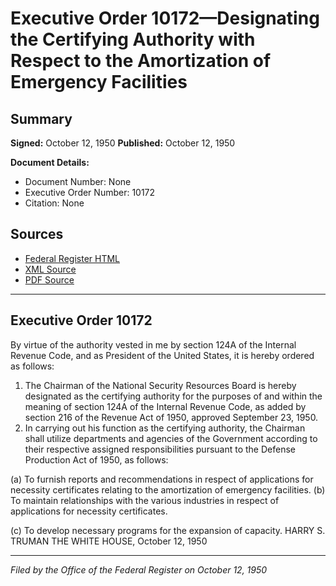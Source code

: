 # Executive Order 10172—Designating the Certifying Authority with Respect to the Amortization of Emergency Facilities

## Summary

**Signed:** October 12, 1950
**Published:** October 12, 1950

**Document Details:**
- Document Number: None
- Executive Order Number: 10172
- Citation: None

## Sources
- [Federal Register HTML](https://www.presidency.ucsb.edu/documents/executive-order-10172-designating-the-certifying-authority-with-respect-the-amortization)
- [XML Source](None)
- [PDF Source](None)

---

## Executive Order 10172

By virtue of the authority vested in me by section 124A of the Internal Revenue Code, and as President of the United States, it is hereby ordered as follows:
1. The Chairman of the National Security Resources Board is hereby designated as the certifying authority for the purposes of and within the meaning of section 124A of the Internal Revenue Code, as added by section 216 of the Revenue Act of 1950, approved September 23, 1950.
2. In carrying out his function as the certifying authority, the Chairman shall utilize departments and agencies of the Government according to their respective assigned responsibilities pursuant to the Defense Production Act of 1950, as follows:

(a) To furnish reports and recommendations in respect of applications for necessity certificates relating to the amortization of emergency facilities.
(b) To maintain relationships with the various industries in respect of applications for necessity certificates.

(c) To develop necessary programs for the expansion of capacity.
HARRY S. TRUMAN
THE WHITE HOUSE,
October 12, 1950

---

*Filed by the Office of the Federal Register on October 12, 1950*
